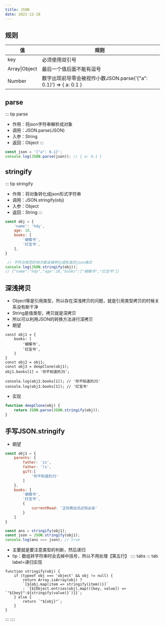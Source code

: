 ```yaml
---
title: JSON
date: 2021-12-18
---
```

## 规则
|值|规则|
|---|---|
|key|必须使用双引号|
|Array\|Object|最后一个值后面不能有逗号|
|Number|数字出现前导零会被视作小数JSON.parse('{"a": 0.1}') => { a: 0.1 }|
## parse
::: tip parse
* 作用：将json字符串解析成对象
* 调用：JSON.parse(JSON)
* 入参：String
* 返回：Object
:::
```js
const json = '{"a": 0.1}';
console.log(JSON.parse(json)); // { a: 0.1 }
```
## stringify
::: tip stringify
* 作用：将对象转化成json形式字符串
* 调用：JSON.stringify(obj)
* 入参：Object
* 返回：String
:::
```js
const obj = {
    'name': 'hdy',
    age: 18,
    books: [
        '蝴蝶书',
        '红宝书',
    ],
}

 // 不符合规范的地方都会被转化成标准的json格式
console.log(JSON.stringify(obj));
// {"name":"hdy","age":18,"books":["蝴蝶书","红宝书"]}
```
## 深浅拷贝
* Object等是引用类型，所以存在深浅拷贝的问题，就是引用类型拷贝的时候关系没有断干净
* String是值类型，拷贝就是深拷贝
* 所以可以利用JSON的转换方法进行深拷贝
* 期望
```js{8-9}
const obj1 = {
    books: [
        '蝴蝶书',
        '红宝书',
    ]
}
const obj2 = obj1;
const obj3 = deepClone(obj1);
obj1.books[1] = '你不知道的JS';

console.log(obj2.books[1]); // '你不知道的JS'
console.log(obj3.books[1]); // '红宝书'
```
* 实现
```js
function deepClone(obj) {
    return JSON.parse(JSON.stringify(obj));
}
```

## 手写JSON.stringify
* 期望
```js
const obj1 = {
    parents: {
        father: 'zs',
        father: 'ls',
        gift:[
            '你不知道的JS'
        ]
    },
    books: [
        '蝴蝶书',
        '红宝书',
        {
            currentRead: '正则表达式必知必会'
        }
    ]
}

const ans = stringify(obj1);
const json = JSON.stringify(obj1);
console.log(ans === json); // true
```
* 主要就是要注意类型的判断，然后递归
* tip：数组转字符串时会去掉中括号，所以不用处理【第五行】
:::: tabs
::: tab label=递归实现
```js{3-5}
function stringify(obj) {
    if (typeof obj === 'object' && obj != null) {
        return Array.isArray(obj) ?
        `[${obj.map(item => stringify(item))}]`
        : `{${Object.entries(obj).map(([key, value]) => `"${key}":${stringify(value)}`)}}`;
    } else {
        return `"${obj}"`;
    }
}
```
:::
::::